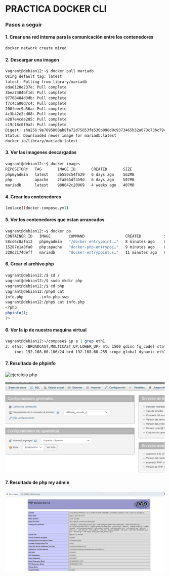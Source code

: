 # **PRACTICA DOCKER CLI**

### **Pasos a seguir**

#### 1. Crear una red interna para la comunicación entre los contenedores

```bash
docker network create mired
```

#### 2. Descargar una imagen

```bash
vagrant@debian12:~$ docker pull mariadb
Using default tag: latest
latest: Pulling from library/mariadb
eda6120e237e: Pull complete
3bea7484bf1d: Pull complete
97768484d3db: Pull complete
f7c4ca00d7c4: Pull complete
200feec9a56a: Pull complete
4c3b42e2cd08: Pull complete
e287e4cde285: Pull complete
c19c18c0f9a2: Pull complete
Digest: sha256:9e7695800ab8fa72d75053fe536b090d0c9373465b32a073c73bc7940a2e8dbe
Status: Downloaded newer image for mariadb:latest
docker.io/library/mariadb:latest
```

#### 3. Ver las imagenes descargadas

```bash
vagrant@debian12:~$ docker images
REPOSITORY   TAG       IMAGE ID       CREATED       SIZE
phpmyadmin   latest    3b550c54f629   6 days ago    562MB
php          apache    2fa865df359d   6 days ago    507MB
mariadb      latest    980042c20069   4 weeks ago   407MB
```

#### 4. Crear los contenedores

```bash
[enlace](docker-compose.yml)
```

#### 5. Ver los contenedores que estan arrancados 

```bash
vagrant@debian12:~$ docker ps
CONTAINER ID   IMAGE        COMMAND                  CREATED          STATUS          PORTS                  NAMES
58cd6c8afa12   phpmyadmin   "/docker-entrypoint.…"   8 minutes ago    Up 8 minutes    0.0.0.0:8080->80/tcp   phpmyadmin_container
15287e1a8fa0   php:apache   "docker-php-entrypoi…"   9 minutes ago    Up 9 minutes    0.0.0.0:80->80/tcp     php_contenedor
328d2174deff   mariadb      "docker-entrypoint.s…"   11 minutes ago   Up 11 minutes   3306/tcp               mariadb_container
```

#### 6. Crear el archivo php

```bash
vagrant@debian12:/$ cd /
vagrant@debian12:/$ sudo mkdir php
vagrant@debian12:/$ cd php
vagrant@debian12:/php$ cat
info.php       .info.php.swp
vagrant@debian12:/php$ cat info.php
<?php
phpinfo();
?>
```

#### 6. Ver la ip de nuestra maquina virtual

```bash
vagrant@debian12:~/compose$ ip a | grep eth1
3: eth1: <BROADCAST,MULTICAST,UP,LOWER_UP> mtu 1500 qdisc fq_codel state UP group default qlen 1000
    inet 192.168.60.106/24 brd 192.168.60.255 scope global dynamic eth1
```


#### 7. Resultado de phpinfo

![ejercicio php](phpadmin.png)

![entrar en base de datos](basededatos.png)

#### 7. Resultado de php my admin

![ejercicio phpapache](phpinfo.png)
